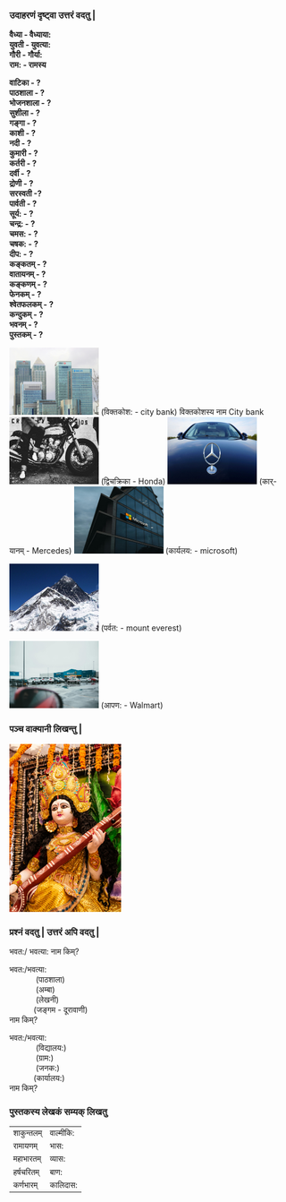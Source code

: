 ### उदाहरणं दृष्ट्वा उत्तरं वदतु |

**वैध्या - वैध्याया:**  
**युवती - युवत्या:**  
**गौरी - गौर्या:**  
**राम: - रामस्य**   

**वाटिका - ?**   
**पाठशाला - ?**  
**भोजनशाला - ?**   
**सुशीला - ?**   
**गङ्गा - ?**  
**काशी - ?**  
**नदी - ?**  
**कुमारी - ?**  
**कर्तरी - ?**  
**दर्वी - ?**  
**द्रोणी - ?**  
**सरस्वती -?**  
**पार्वती - ?**  
**सूर्य: - ?**  
**चन्द्र: - ?**  
**चमस: - ?**  
**चषक: - ?**  
**दीप: - ?**  
**कङ्कतम् - ?**  
**वातायनम् - ?**  
**कङ्कणम् - ?**  
**फेनकम् - ?**  
**श्वेतफलकम् - ?**  
**कन्दुकम् - ?**  
**भवनम् - ?**  
**पुस्तकम् - ?**

<img src="pictures/citi.jpg" width="160" height="120" /> 
(विक्तकोश: - city bank) विक्तकोशस्य नाम City bank

<img src="pictures/honda.jpg" width="160" height="120" />  
(द्विचक्रिका - Honda)

<img src="pictures/mercedes.jpg" width="160" height="120" />  
(कार्-यानम् - Mercedes)

<img src="pictures/microsoft.jpg" width="160" height="120" />  
(कार्यलय: - microsoft)

<img src="pictures/mount everest.jpg" width="160" height="120" />  (पर्वत: - mount everest)

<img src="pictures/walmart.jpg" width="160" height="120" />  
(आपण: - Walmart)

### पञ्च वाक्यानी लिखन्तु |
<img src="pictures/saraswati.jpg" width="200" height="300" /> 

### प्रश्नं वदतु | उत्तरं अपि वदतु |

भवत:/ भवत्या: नाम किम्?

भवत:/भवत्या:  
&nbsp; &nbsp; &nbsp; &nbsp; &nbsp; &nbsp; (पाठशाला)  
&nbsp; &nbsp; &nbsp; &nbsp; &nbsp; &nbsp; (अम्बा)  
&nbsp; &nbsp; &nbsp; &nbsp; &nbsp; &nbsp; (लेखनी)  
&nbsp; &nbsp; &nbsp; &nbsp; &nbsp; &nbsp;(जङ्गम - दूरावाणी)  
                    नाम किम्?

भवत:/भवत्या:  
&nbsp; &nbsp; &nbsp; &nbsp; &nbsp; &nbsp; (विद्यालय:)  
&nbsp; &nbsp; &nbsp; &nbsp; &nbsp; &nbsp; (ग्राम:)  
&nbsp; &nbsp; &nbsp; &nbsp; &nbsp; &nbsp; (जनक:)  
&nbsp; &nbsp; &nbsp; &nbsp; &nbsp; &nbsp;(कार्यालय:)  
                    नाम किम्? 


### पुस्तकस्य लेखकं सम्यक् लिखतु  
|||
|----|----|
| शाकुन्तलम् | वाल्मीकि: |
| रामायणम् | भास: |
| महाभारतम् |व्यास:  |
|हर्षचरितम् | बाण: |
| कर्णभारम् | कालिदास: |
